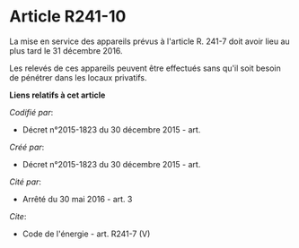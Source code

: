 # Article R241-10

La mise en service des appareils prévus à l'article R. 241-7 doit avoir lieu au plus tard le 31 décembre 2016. 

Les relevés de ces appareils peuvent être effectués sans qu'il soit besoin de pénétrer dans les locaux privatifs.

**Liens relatifs à cet article**

_Codifié par_:

  - Décret n°2015-1823 du 30 décembre 2015 - art.

_Créé par_:

  - Décret n°2015-1823 du 30 décembre 2015 - art.

_Cité par_:

  - Arrêté du 30 mai 2016 - art. 3

_Cite_:

  - Code de l'énergie - art. R241-7 (V)
